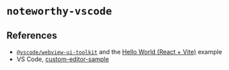 # `noteworthy-vscode`

## References

* [`@vscode/webview-ui-toolkit`](https://github.com/microsoft/vscode-webview-ui-toolkit) and the [Hello World (React + Vite)](https://github.com/microsoft/vscode-webview-ui-toolkit-samples/tree/main/frameworks/hello-world-react-vite) example
* VS Code, [custom-editor-sample](https://github.com/microsoft/vscode-extension-samples/tree/main/custom-editor-sample)